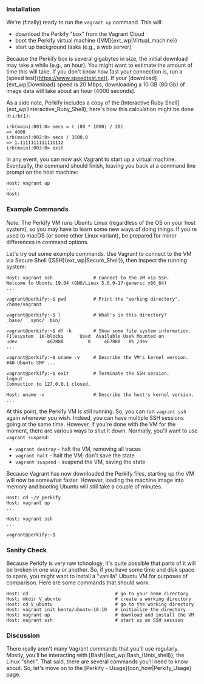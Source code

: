 <!-- Perkify_Install/common_3.md -->

### Installation

We're (finally) ready to run the `vagrant up` command.  This will:

- download the Perkify "box" from the Vagrant Cloud
- boot the Perkify virtual machine ([VM]{ext_wp|Virtual_machine})
- start up background tasks (e.g., a web server)

Because the Perkify box is several gigabytes in size,
the initial download may take a while (e.g., an hour).
You might want to estimate the amount of time this will take.
If you don't know how fast your connection is,
run a [speed test]{https://www.speedtest.net}.
If your [download]{ext_wp|Download} speed is 20 Mbps, downloading
a 10 GB (80 Gb) of image data will take about an hour (4000 seconds).

As a side note, Perkify includes a copy of the
[Interactive Ruby Shell]{ext_wp|Interactive_Ruby_Shell};
here's how this calculation might be done in `irb(1)`:

    irb(main):001:0> secs = ( (80 * 1000) / 20) 
    => 4000
    irb(main):002:0> secs / 3600.0
    => 1.1111111111111112
    irb(main):003:0> exit

In any event, you can now ask Vagrant to start up a virtual machine.
Eventually, the command should finish,
leaving you back at a command line prompt on the host machine:

    Host: vagrant up
    ...
    Host:

### Example Commands

*Note:*
The Perkify VM runs Ubuntu Linux (regardless of the OS on your host system),
so you may have to learn some new ways of doing things.
If you're used to macOS (or some other Linux variant),
be prepared for minor differences in command options.

Let's try out some example commands.
Use Vagrant to connect to the VM via Secure Shell ([SSH]{ext_wp|Secure_Shell}),
then inspect the running system:

    Host: vagrant ssh               # Connect to the VM via SSH.
    Welcome to Ubuntu 19.04 (GNU/Linux 5.0.0-17-generic x86_64)
    ...

    vagrant@perkify:~$ pwd          # Print the "working directory".
    /home/vagrant

    vagrant@perkify:~$ l            # What's in this directory?
    _base/  _sync/  bin/

    vagrant@perkify:~$ df -k        # Show some file system information.
    Filesystem  1K-blocks      Used  Available Use% Mounted on
    udev           467888         0     467888   0% /dev
    ...

    vagrant@perkify:~$ uname -v     # Describe the VM's kernel version.
    #40-Ubuntu SMP ...

    vagrant@perkify:~$ exit         # Terminate the SSH session.
    logout
    Connection to 127.0.0.1 closed.

    Host: uname -v                  # Describe the host's kernel version.
    ...

At this point, the Perkify VM is still running.
So, you can run `vagrant ssh` again whenever you wish.
Indeed, you can have multiple SSH sessions going at the same time.
However, if you're done with the VM for the moment,
there are various ways to shut it down.
Normally, you'll want to use `vagrant suspend`:

- `vagrant destroy`   - halt the VM, removing all traces
- `vagrant halt`      - halt the VM; don't save the state
- `vagrant suspend`   - suspend the VM, saving the state

Because Vagrant has now downloaded the Perkify files,
starting up the VM will now be somewhat faster.
However, loading the machine image into memory and booting Ubuntu
will still take a couple of minutes.

    Host: cd ~/V_perkify
    Host: vagrant up
    ...

    Host: vagrant ssh
    ...

    vagrant@perkify:~$ 

### Sanity Check

Because Perkify is very raw tchnology, it's quite possible that parts of it
will be broken in one way or another.
So, if you have some time and disk space to spare,
you might want to install a "vanilla" Ubuntu VM for purposes of comparison.
Here are some commands that should work:

    Host: cd                                # go to your home directory
    Host: mkdir V_ubuntu                    # create a working directory
    Host: cd V_ubuntu                       # go to the working directory
    Host: vagrant init bento/ubuntu-18.10   # initialize the directory
    Host: vagrant up                        # download and install the VM
    Host: vagrant ssh                       # start up an SSH session

### Discussion

There really aren't many Vagrant commands that you'll use regularly.
Mostly, you'll be interacting with [Bash]{ext_wp|Bash_(Unix_shell)},
the Linux "shell".
That said, there are several commands you'll need to know about.
So, let's move on to the [Perkify - Usage]{con_how|Perkify_Usage} page.
